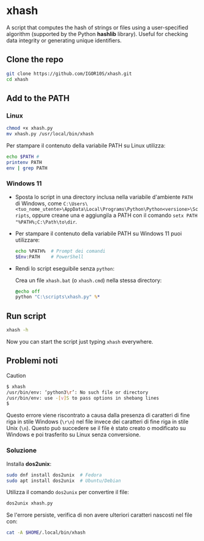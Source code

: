 # xhash

A script that computes the hash of strings or files using a user-specified algorithm (supported by the Python **hashlib** library). Useful for checking data integrity or generating unique identifiers.

## Clone the repo

```bash
git clone https://github.com/IGOR10S/xhash.git
cd xhash
```

## Add to the PATH

### Linux

```bash
chmod +x xhash.py
mv xhash.py /usr/local/bin/xhash
```

Per stampare il contenuto della variabile PATH su Linux utilizza:

```bash
echo $PATH # 
printenv PATH
env | grep PATH
```

### Windows 11

- Sposta lo script in una directory inclusa nella variabile d'ambiente `PATH` di Windows, come `C:\Users\<tuo_nome_utente>\AppData\Local\Programs\Python\Python<versione>\Scripts`, oppure creane una e aggiungila a PATH con il comando `setx PATH "%PATH%;C:\Path\to\dir`.

- Per stampare il contenuto della variabile PATH su Windows 11 puoi utilizzare:

    ```bash
    echo %PATH%  # Prompt dei comandi
    $Env:PATH    # PowerShell
    ```

- Rendi lo script eseguibile senza `python`:

    Crea un file `xhash.bat` (o `xhash.cmd`) nella stessa directory:

    ```bat
    @echo off
    python "C:\scripts\xhash.py" %*
    ```

## Run script

```bash
xhash -h
```

Now you can start the script just typing `xhash` everywhere.

## Problemi noti

> [!CAUTION]
>
> ```bash
> $ xhash 
> /usr/bin/env: ‘python3\r’: No such file or directory
> /usr/bin/env: use -[v]S to pass options in shebang lines
> $
> ```
>
> Questo errore viene riscontrato a causa dalla presenza di caratteri di fine riga in stile Windows (`\r\n`) nel file invece dei caratteri di fine riga in stile Unix (`\n`). Questo può succedere se il file è stato creato o modificato su Windows e poi trasferito su Linux senza conversione.

### Soluzione

Installa **dos2unix**:

```bash
sudo dnf install dos2unix  # Fedora
sudo apt install dos2unix  # Ubuntu/Debian
```

Utilizza il comando `dos2unix` per convertire il file:

```bash
dos2unix xhash.py
```

Se l'errore persiste, verifica di non avere ulteriori caratteri nascosti nel file con:

```bash
cat -A $HOME/.local/bin/xhash
```
